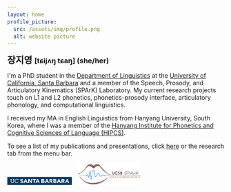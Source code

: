 ```yaml
---
layout: home
profile_picture:
  src: /assets/img/profile.png
  alt: website picture
---
```


<h2 style="display:inline;">장지영 </h2><h3 style="display:inline;">[tɕijʌ<b>ŋ</b> tɕa<b>ŋ</b>] (she/her)</h3>

<p>
  I'm a PhD student in the <a href="https://www.linguistics.ucsb.edu">Department of Linguistics</a> at the <a href="https://www.ucsb.edu">University of California, Santa Barbara</a> and a member of the Speech, Prosody, and Articulatory Kinematics (SPArK) Laboratory. My current research projects touch on L1 and L2 phonetics, phonetics-prosody interface, articulatory phonology, and computational linguistics.
</p>

<p>
  I received my MA in English Linguistics from Hanyang University, South Korea, where I was a member of the <a href="https://site.hanyang.ac.kr/web/tcho/phonetics-lab">Hanyang Institute for Phonetics and Cognitive Sciences of Language (HIPCS)</a>.
</p>

<p>
  To see a list of my publications and presentations, click <a href="https://jiyoungj.github.io/research">here</a> or the research tab from the menu bar.
</p>

<img src="/assets/img/UCSB-logo.png" alt="UCSB-logo" width="150"> &nbsp; <img src="/assets/img/SPArK-Logo.png" alt="SPArK-logo" width="150">
